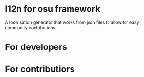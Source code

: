 # l12n for osu framework
 A localisation generator that works from json files to allow for easy community contributions

# For developers

# For contributiors